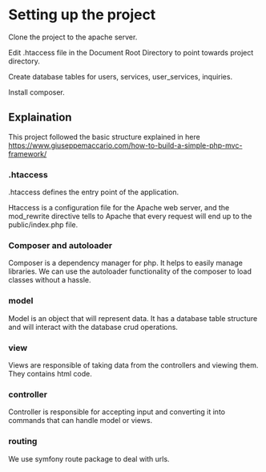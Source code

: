 # Setting up the project
Clone the project to the apache server.

Edit .htaccess file in the Document Root Directory to point towards project directory.

Create database tables for users, services, user_services, inquiries.

Install composer.


## Explaination

This project followed the basic structure explained in here https://www.giuseppemaccario.com/how-to-build-a-simple-php-mvc-framework/


### .htaccess
.htaccess defines the entry point of the application.

Htaccess is a configuration file for the Apache web server, and the mod_rewrite directive tells to Apache that every request will end up to the public/index.php file.

### Composer and autoloader
Composer is a dependency manager for php. It helps to easily manage libraries. We can use the autoloader functionality of the composer to load classes without a hassle.

### model
Model is an object that will represent data. It has a database table structure and will interact with the database crud operations.

### view
Views are responsible of taking data from the controllers and viewing them. They contains html code.

### controller
Controller is responsible for accepting input and converting it into commands that can handle model or views.

### routing
We use symfony route package to deal with urls.
